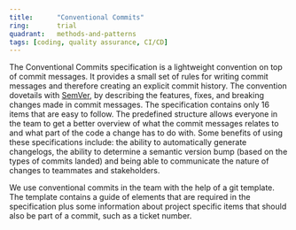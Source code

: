 ```yaml
---
title:      "Conventional Commits"
ring:       trial
quadrant:   methods-and-patterns
tags: [coding, quality assurance, CI/CD]
---
```


The Conventional Commits specification is a lightweight convention on top of commit messages.
It provides a small set of rules for writing commit messages and therefore creating an explicit commit history.
The convention dovetails with [SemVer](/methods-and-patterns/semver2.html), by describing the features, fixes, and breaking changes made in commit messages.
The specification contains only 16 items that are easy to follow. The predefined structure allows everyone in the team to get a better overview of what the commit messages relates to and what part of the code a change has to do with.
Some benefits of using these specifications include: the ability to automatically generate changelogs, the ability to determine a semantic version bump (based on the types of commits landed) and being able to communicate the nature of changes to teammates and stakeholders.

We use conventional commits in the team with the help of a git template.
The template contains a guide of elements that are required in the specification plus some information about project specific items that should also be part of a commit, such as a ticket number.

